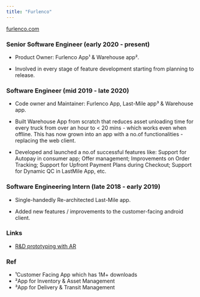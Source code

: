 ```yaml
---
title: "Furlenco"
---
```

[furlenco.com](https://www.furlenco.com/bengaluru)

### Senior Software Engineer (early 2020 - present)

- Product Owner: Furlenco App¹ & Warehouse app².

- Involved in every stage of feature development starting from planning to release.


### Software Engineer (mid 2019 - late 2020)

- Code owner and Maintainer: Furlenco App, Last-Mile app³ & Warehouse app.

- Built Warehouse App from scratch that reduces asset unloading time for every truck from over an hour to < 20 mins - which works even when offline. This has now grown into an app with a no.of functionalities - replacing the web client.

- Developed and launched a no.of successful features like: Support for Autopay in consumer app; Offer management; Improvements on Order Tracking; Support for Upfront Payment Plans during Checkout; Support for Dynamic QC in LastMile App, etc.


### Software Engineering Intern (late 2018 - early 2019)

- Single-handedly Re-architected Last-Mile app.

- Added new features / improvements to the customer-facing android client.

### Links

- [R&D prototyping with AR](https://tech.furlenco.com/using-android-native-animators-interpolators-on-3d-objects-ed5e755b8d20)


### Ref
- ¹Customer Facing App which has 1M+ downloads
- ²App for Inventory & Asset Management
- ³App for Delivery & Transit Management